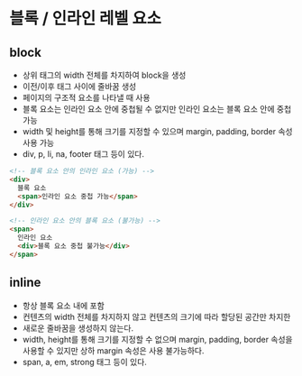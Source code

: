 # 블록 / 인라인 레벨 요소

## block

- 상위 태그의 width 전체를 차지하여 block을 생성
- 이전/이후 태그 사이에 줄바꿈 생성
- 페이지의 구조적 요소를 나타낼 때 사용
- 블록 요소는 인라인 요소 안에 중첩될 수 없지만 인라인 요소는 블록 요소 안에 중첩 가능
- width 및 height를 통해 크기를 지정할 수 있으며 margin, padding, border 속성 사용 가능
- div, p, li, na, footer 태그 등이 있다.

```html
<!-- 블록 요소 안의 인라인 요소 (가능) -->
<div>
  블록 요소
  <span>인라인 요소 중첩 가능</span>
</div>

<!-- 인라인 요소 안의 블록 요소 (불가능) -->
<span>
  인라인 요소
  <div>블록 요소 중첩 불가능</div>
</span>
```

## inline

- 항상 블록 요소 내에 포함
- 컨텐츠의 width 전체를 차지하지 않고 컨텐츠의 크기에 따라 할당된 공간만 차지한
- 새로운 줄바꿈을 생성하지 않는다.
- width, height를 통해 크기를 지정할 수 없으며 margin, padding, border 속성을 사용할 수 있지만
  상하 margin 속성은 사용 불가능하다.
- span, a, em, strong 태그 등이 있다.
